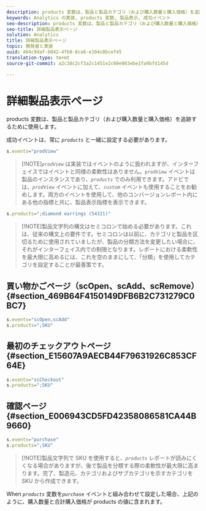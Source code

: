 ```yaml
---
description: products 変数は、製品と製品カテゴリ（および購入数量と購入価格）を追跡するために使用します。
keywords: Analytics の実装, products 変数, 製品表示, 成功イベント
seo-description: products 変数は、製品と製品カテゴリ（および購入数量と購入価格）を追跡するために使用します。
seo-title: 詳細製品表示ページ
solution: Analytics
title: 詳細製品表示ページ
topic: 開発者と実装
uuid: 464c9daf-b042-4fb8-8ca6-e104c0bcef45
translation-type: tm+mt
source-git-commit: a2c38c2cf3a2c1451e2c60e003ebe1fa9bfd145d

---
```



# 詳細製品表示ページ

products 変数は、製品と製品カテゴリ（および購入数量と購入価格）を追跡するために使用します。

成功イベントは、常に *`products`* と一緒に設定する必要があります。

```js
s.events="prodView"
```

> [!NOTE]*`prodView`* は実装ではイベントのように扱われますが、インターフェイスではイベントと同様の柔軟性はありません。`prodView` イベントは製品のインスタンスであり、*`products`* でのみ利用できます。アドビでは、*`prodView`* イベントに加えて、*`custom`* イベントも使用することをお勧めします。両方のイベントを使用して、他のコンバージョンレポート内にある他の指標と共に、製品表示指標を表示できます。

```js
s.products=";diamond earrings (54321)"
```

> [!NOTE]製品文字列の構文はセミコロンで始める必要があります。これは、従来の構文上の要件です。セミコロンは以前に、カテゴリと製品を区切るために使用されていましたが、製品の分類方法を変更したい場合に、それがインターフェイス内での制限となります。レポートにおける柔軟性を最大限に高めるには、これを空のままにして、「分類」を使用してカテゴリを設定することが最善策です。

## 買い物かごページ（scOpen、scAdd、scRemove）{#section_469B64F4150149DFB6B2C731279C0BC7}

```js
s.events="scOpen,scAdd"
s.products=";SKU"
```

## 最初のチェックアウトページ {#section_E15607A9AECB44F79631926C853CF64E}

```js
s.events="scCheckout"
s.products=";SKU"
```

## 確認ページ {#section_E006943CD5FD42358086581CA44B9660}

```js
s.events="purchase"
s.products=";SKU"
```

> [!NOTE]製品文字列で SKU を使用すると、*`products`* レポートが読みにくくなる場合がありますが、後で製品を分類する際の柔軟性が最大限に高まります。完了、製造元、カテゴリおよびサブカテゴリを示すカテゴリを SKU から作成できます。

When *`products`* 変数を&#x200B;*`purchase`* イベントと組み合わせて設定した場合、上記のように、購入数量と合計購入価格が products の値に含まれます。
